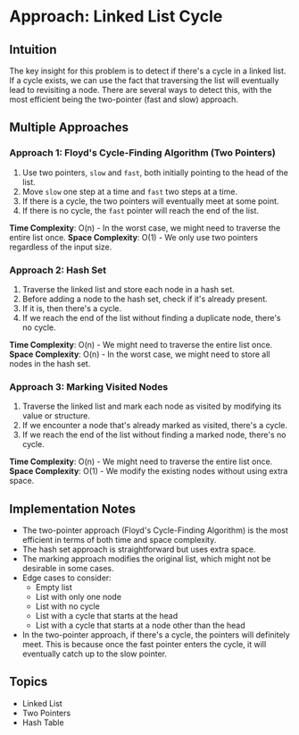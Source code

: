 # Approach: Linked List Cycle

## Intuition
The key insight for this problem is to detect if there's a cycle in a linked list. If a cycle exists, we can use the fact that traversing the list will eventually lead to revisiting a node. There are several ways to detect this, with the most efficient being the two-pointer (fast and slow) approach.

## Multiple Approaches

### Approach 1: Floyd's Cycle-Finding Algorithm (Two Pointers)
1. Use two pointers, `slow` and `fast`, both initially pointing to the head of the list.
2. Move `slow` one step at a time and `fast` two steps at a time.
3. If there is a cycle, the two pointers will eventually meet at some point.
4. If there is no cycle, the `fast` pointer will reach the end of the list.

**Time Complexity**: O(n) - In the worst case, we might need to traverse the entire list once.
**Space Complexity**: O(1) - We only use two pointers regardless of the input size.

### Approach 2: Hash Set
1. Traverse the linked list and store each node in a hash set.
2. Before adding a node to the hash set, check if it's already present.
3. If it is, then there's a cycle.
4. If we reach the end of the list without finding a duplicate node, there's no cycle.

**Time Complexity**: O(n) - We might need to traverse the entire list once.
**Space Complexity**: O(n) - In the worst case, we might need to store all nodes in the hash set.

### Approach 3: Marking Visited Nodes
1. Traverse the linked list and mark each node as visited by modifying its value or structure.
2. If we encounter a node that's already marked as visited, there's a cycle.
3. If we reach the end of the list without finding a marked node, there's no cycle.

**Time Complexity**: O(n) - We might need to traverse the entire list once.
**Space Complexity**: O(1) - We modify the existing nodes without using extra space.

## Implementation Notes
- The two-pointer approach (Floyd's Cycle-Finding Algorithm) is the most efficient in terms of both time and space complexity.
- The hash set approach is straightforward but uses extra space.
- The marking approach modifies the original list, which might not be desirable in some cases.
- Edge cases to consider:
  - Empty list
  - List with only one node
  - List with no cycle
  - List with a cycle that starts at the head
  - List with a cycle that starts at a node other than the head
- In the two-pointer approach, if there's a cycle, the pointers will definitely meet. This is because once the fast pointer enters the cycle, it will eventually catch up to the slow pointer.

## Topics
- Linked List
- Two Pointers
- Hash Table
